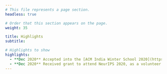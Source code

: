 ```yaml
---
# This file represents a page section.
headless: true

# Order that this section appears on the page.
weight: 35

title: Highlights
subtitle:

# Highlights to show
highlights:
  - **Dec 2020** Accepted into the [ACM India Winter School 2020](https://india.acm.org/education/acm-india-winter-schools-2020)
  - **Dec 2020** Received grant to attend NeurIPS 2020, as a volunteer
---
```

